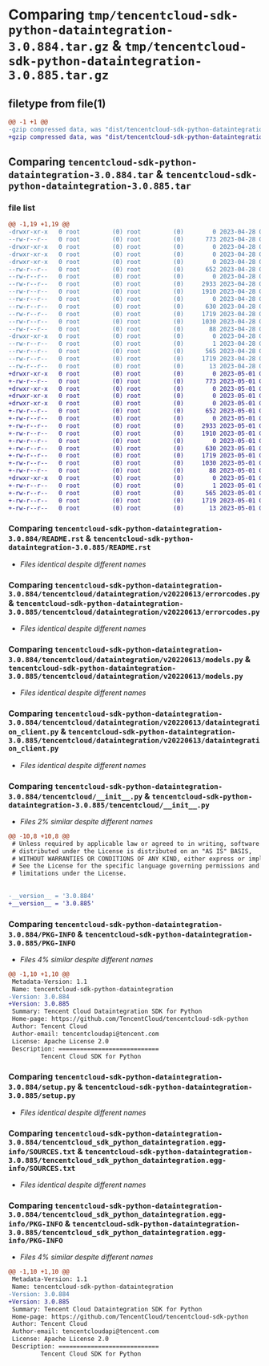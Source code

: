 # Comparing `tmp/tencentcloud-sdk-python-dataintegration-3.0.884.tar.gz` & `tmp/tencentcloud-sdk-python-dataintegration-3.0.885.tar.gz`

## filetype from file(1)

```diff
@@ -1 +1 @@
-gzip compressed data, was "dist/tencentcloud-sdk-python-dataintegration-3.0.884.tar", last modified: Fri Apr 28 02:13:55 2023, max compression
+gzip compressed data, was "dist/tencentcloud-sdk-python-dataintegration-3.0.885.tar", last modified: Mon May  1 00:34:28 2023, max compression
```

## Comparing `tencentcloud-sdk-python-dataintegration-3.0.884.tar` & `tencentcloud-sdk-python-dataintegration-3.0.885.tar`

### file list

```diff
@@ -1,19 +1,19 @@
-drwxr-xr-x   0 root         (0) root         (0)        0 2023-04-28 02:13:55.000000 tencentcloud-sdk-python-dataintegration-3.0.884/
--rw-r--r--   0 root         (0) root         (0)      773 2023-04-28 02:13:55.000000 tencentcloud-sdk-python-dataintegration-3.0.884/README.rst
-drwxr-xr-x   0 root         (0) root         (0)        0 2023-04-28 02:13:55.000000 tencentcloud-sdk-python-dataintegration-3.0.884/tencentcloud/
-drwxr-xr-x   0 root         (0) root         (0)        0 2023-04-28 02:13:55.000000 tencentcloud-sdk-python-dataintegration-3.0.884/tencentcloud/dataintegration/
-drwxr-xr-x   0 root         (0) root         (0)        0 2023-04-28 02:13:55.000000 tencentcloud-sdk-python-dataintegration-3.0.884/tencentcloud/dataintegration/v20220613/
--rw-r--r--   0 root         (0) root         (0)      652 2023-04-28 02:13:55.000000 tencentcloud-sdk-python-dataintegration-3.0.884/tencentcloud/dataintegration/v20220613/errorcodes.py
--rw-r--r--   0 root         (0) root         (0)        0 2023-04-28 02:13:55.000000 tencentcloud-sdk-python-dataintegration-3.0.884/tencentcloud/dataintegration/v20220613/__init__.py
--rw-r--r--   0 root         (0) root         (0)     2933 2023-04-28 02:13:55.000000 tencentcloud-sdk-python-dataintegration-3.0.884/tencentcloud/dataintegration/v20220613/models.py
--rw-r--r--   0 root         (0) root         (0)     1910 2023-04-28 02:13:55.000000 tencentcloud-sdk-python-dataintegration-3.0.884/tencentcloud/dataintegration/v20220613/dataintegration_client.py
--rw-r--r--   0 root         (0) root         (0)        0 2023-04-28 02:13:55.000000 tencentcloud-sdk-python-dataintegration-3.0.884/tencentcloud/dataintegration/__init__.py
--rw-r--r--   0 root         (0) root         (0)      630 2023-04-28 02:13:55.000000 tencentcloud-sdk-python-dataintegration-3.0.884/tencentcloud/__init__.py
--rw-r--r--   0 root         (0) root         (0)     1719 2023-04-28 02:13:55.000000 tencentcloud-sdk-python-dataintegration-3.0.884/PKG-INFO
--rw-r--r--   0 root         (0) root         (0)     1030 2023-04-28 02:13:55.000000 tencentcloud-sdk-python-dataintegration-3.0.884/setup.py
--rw-r--r--   0 root         (0) root         (0)       88 2023-04-28 02:13:55.000000 tencentcloud-sdk-python-dataintegration-3.0.884/setup.cfg
-drwxr-xr-x   0 root         (0) root         (0)        0 2023-04-28 02:13:55.000000 tencentcloud-sdk-python-dataintegration-3.0.884/tencentcloud_sdk_python_dataintegration.egg-info/
--rw-r--r--   0 root         (0) root         (0)        1 2023-04-28 02:13:55.000000 tencentcloud-sdk-python-dataintegration-3.0.884/tencentcloud_sdk_python_dataintegration.egg-info/dependency_links.txt
--rw-r--r--   0 root         (0) root         (0)      565 2023-04-28 02:13:55.000000 tencentcloud-sdk-python-dataintegration-3.0.884/tencentcloud_sdk_python_dataintegration.egg-info/SOURCES.txt
--rw-r--r--   0 root         (0) root         (0)     1719 2023-04-28 02:13:55.000000 tencentcloud-sdk-python-dataintegration-3.0.884/tencentcloud_sdk_python_dataintegration.egg-info/PKG-INFO
--rw-r--r--   0 root         (0) root         (0)       13 2023-04-28 02:13:55.000000 tencentcloud-sdk-python-dataintegration-3.0.884/tencentcloud_sdk_python_dataintegration.egg-info/top_level.txt
+drwxr-xr-x   0 root         (0) root         (0)        0 2023-05-01 00:34:28.000000 tencentcloud-sdk-python-dataintegration-3.0.885/
+-rw-r--r--   0 root         (0) root         (0)      773 2023-05-01 00:34:28.000000 tencentcloud-sdk-python-dataintegration-3.0.885/README.rst
+drwxr-xr-x   0 root         (0) root         (0)        0 2023-05-01 00:34:28.000000 tencentcloud-sdk-python-dataintegration-3.0.885/tencentcloud/
+drwxr-xr-x   0 root         (0) root         (0)        0 2023-05-01 00:34:28.000000 tencentcloud-sdk-python-dataintegration-3.0.885/tencentcloud/dataintegration/
+drwxr-xr-x   0 root         (0) root         (0)        0 2023-05-01 00:34:28.000000 tencentcloud-sdk-python-dataintegration-3.0.885/tencentcloud/dataintegration/v20220613/
+-rw-r--r--   0 root         (0) root         (0)      652 2023-05-01 00:34:28.000000 tencentcloud-sdk-python-dataintegration-3.0.885/tencentcloud/dataintegration/v20220613/errorcodes.py
+-rw-r--r--   0 root         (0) root         (0)        0 2023-05-01 00:34:28.000000 tencentcloud-sdk-python-dataintegration-3.0.885/tencentcloud/dataintegration/v20220613/__init__.py
+-rw-r--r--   0 root         (0) root         (0)     2933 2023-05-01 00:34:28.000000 tencentcloud-sdk-python-dataintegration-3.0.885/tencentcloud/dataintegration/v20220613/models.py
+-rw-r--r--   0 root         (0) root         (0)     1910 2023-05-01 00:34:28.000000 tencentcloud-sdk-python-dataintegration-3.0.885/tencentcloud/dataintegration/v20220613/dataintegration_client.py
+-rw-r--r--   0 root         (0) root         (0)        0 2023-05-01 00:34:28.000000 tencentcloud-sdk-python-dataintegration-3.0.885/tencentcloud/dataintegration/__init__.py
+-rw-r--r--   0 root         (0) root         (0)      630 2023-05-01 00:34:28.000000 tencentcloud-sdk-python-dataintegration-3.0.885/tencentcloud/__init__.py
+-rw-r--r--   0 root         (0) root         (0)     1719 2023-05-01 00:34:28.000000 tencentcloud-sdk-python-dataintegration-3.0.885/PKG-INFO
+-rw-r--r--   0 root         (0) root         (0)     1030 2023-05-01 00:34:28.000000 tencentcloud-sdk-python-dataintegration-3.0.885/setup.py
+-rw-r--r--   0 root         (0) root         (0)       88 2023-05-01 00:34:28.000000 tencentcloud-sdk-python-dataintegration-3.0.885/setup.cfg
+drwxr-xr-x   0 root         (0) root         (0)        0 2023-05-01 00:34:28.000000 tencentcloud-sdk-python-dataintegration-3.0.885/tencentcloud_sdk_python_dataintegration.egg-info/
+-rw-r--r--   0 root         (0) root         (0)        1 2023-05-01 00:34:28.000000 tencentcloud-sdk-python-dataintegration-3.0.885/tencentcloud_sdk_python_dataintegration.egg-info/dependency_links.txt
+-rw-r--r--   0 root         (0) root         (0)      565 2023-05-01 00:34:28.000000 tencentcloud-sdk-python-dataintegration-3.0.885/tencentcloud_sdk_python_dataintegration.egg-info/SOURCES.txt
+-rw-r--r--   0 root         (0) root         (0)     1719 2023-05-01 00:34:28.000000 tencentcloud-sdk-python-dataintegration-3.0.885/tencentcloud_sdk_python_dataintegration.egg-info/PKG-INFO
+-rw-r--r--   0 root         (0) root         (0)       13 2023-05-01 00:34:28.000000 tencentcloud-sdk-python-dataintegration-3.0.885/tencentcloud_sdk_python_dataintegration.egg-info/top_level.txt
```

### Comparing `tencentcloud-sdk-python-dataintegration-3.0.884/README.rst` & `tencentcloud-sdk-python-dataintegration-3.0.885/README.rst`

 * *Files identical despite different names*

### Comparing `tencentcloud-sdk-python-dataintegration-3.0.884/tencentcloud/dataintegration/v20220613/errorcodes.py` & `tencentcloud-sdk-python-dataintegration-3.0.885/tencentcloud/dataintegration/v20220613/errorcodes.py`

 * *Files identical despite different names*

### Comparing `tencentcloud-sdk-python-dataintegration-3.0.884/tencentcloud/dataintegration/v20220613/models.py` & `tencentcloud-sdk-python-dataintegration-3.0.885/tencentcloud/dataintegration/v20220613/models.py`

 * *Files identical despite different names*

### Comparing `tencentcloud-sdk-python-dataintegration-3.0.884/tencentcloud/dataintegration/v20220613/dataintegration_client.py` & `tencentcloud-sdk-python-dataintegration-3.0.885/tencentcloud/dataintegration/v20220613/dataintegration_client.py`

 * *Files identical despite different names*

### Comparing `tencentcloud-sdk-python-dataintegration-3.0.884/tencentcloud/__init__.py` & `tencentcloud-sdk-python-dataintegration-3.0.885/tencentcloud/__init__.py`

 * *Files 2% similar despite different names*

```diff
@@ -10,8 +10,8 @@
 # Unless required by applicable law or agreed to in writing, software
 # distributed under the License is distributed on an "AS IS" BASIS,
 # WITHOUT WARRANTIES OR CONDITIONS OF ANY KIND, either express or implied.
 # See the License for the specific language governing permissions and
 # limitations under the License.
 
 
-__version__ = '3.0.884'
+__version__ = '3.0.885'
```

### Comparing `tencentcloud-sdk-python-dataintegration-3.0.884/PKG-INFO` & `tencentcloud-sdk-python-dataintegration-3.0.885/PKG-INFO`

 * *Files 4% similar despite different names*

```diff
@@ -1,10 +1,10 @@
 Metadata-Version: 1.1
 Name: tencentcloud-sdk-python-dataintegration
-Version: 3.0.884
+Version: 3.0.885
 Summary: Tencent Cloud Dataintegration SDK for Python
 Home-page: https://github.com/TencentCloud/tencentcloud-sdk-python
 Author: Tencent Cloud
 Author-email: tencentcloudapi@tencent.com
 License: Apache License 2.0
 Description: ============================
         Tencent Cloud SDK for Python
```

### Comparing `tencentcloud-sdk-python-dataintegration-3.0.884/setup.py` & `tencentcloud-sdk-python-dataintegration-3.0.885/setup.py`

 * *Files identical despite different names*

### Comparing `tencentcloud-sdk-python-dataintegration-3.0.884/tencentcloud_sdk_python_dataintegration.egg-info/SOURCES.txt` & `tencentcloud-sdk-python-dataintegration-3.0.885/tencentcloud_sdk_python_dataintegration.egg-info/SOURCES.txt`

 * *Files identical despite different names*

### Comparing `tencentcloud-sdk-python-dataintegration-3.0.884/tencentcloud_sdk_python_dataintegration.egg-info/PKG-INFO` & `tencentcloud-sdk-python-dataintegration-3.0.885/tencentcloud_sdk_python_dataintegration.egg-info/PKG-INFO`

 * *Files 4% similar despite different names*

```diff
@@ -1,10 +1,10 @@
 Metadata-Version: 1.1
 Name: tencentcloud-sdk-python-dataintegration
-Version: 3.0.884
+Version: 3.0.885
 Summary: Tencent Cloud Dataintegration SDK for Python
 Home-page: https://github.com/TencentCloud/tencentcloud-sdk-python
 Author: Tencent Cloud
 Author-email: tencentcloudapi@tencent.com
 License: Apache License 2.0
 Description: ============================
         Tencent Cloud SDK for Python
```

